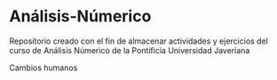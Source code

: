 # Análisis-Númerico
Repositorio creado con el fin de almacenar actividades y ejercicios del curso de Análisis Númerico de la Pontificia Universidad Javeriana

Cambios humanos

